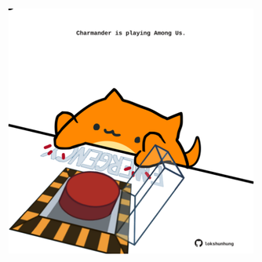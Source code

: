 <!-- built at 22/04/2025, 06:00:37 UTC -->
<p align="center">
  <img width="500" height="500" src="./ReadmeImage.svg">
</p>
